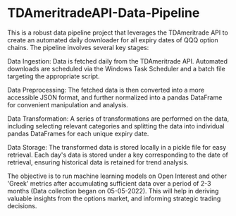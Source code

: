 # TDAmeritradeAPI-Data-Pipeline
This is a robust data pipeline project that leverages the TDAmeritrade API to create an automated daily downloader for all expiry dates of QQQ option chains. The pipeline involves several key stages:

Data Ingestion: Data is fetched daily from the TDAmeritrade API. Automated downloads are scheduled via the Windows Task Scheduler and a batch file targeting the appropriate script.

Data Preprocessing: The fetched data is then converted into a more accessible JSON format, and further normalized into a pandas DataFrame for convenient manipulation and analysis.

Data Transformation: A series of transformations are performed on the data, including selecting relevant categories and splitting the data into individual pandas DataFrames for each unique expiry date.

Data Storage: The transformed data is stored locally in a pickle file for easy retrieval. Each day's data is stored under a key corresponding to the date of retrieval, ensuring historical data is retained for trend analysis.

The objective is to run machine learning models on Open Interest and other 'Greek' metrics after accumulating sufficient data over a period of 2-3 months (Data collection began on 05-05-2022). This will help in deriving valuable insights from the options market, and informing strategic trading decisions.
